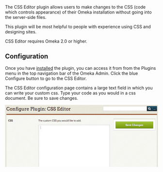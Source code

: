 The CSS Editor plugin allows users to make changes to the CSS (code which controls appearance) of their Omeka installation without going into the server-side files.

This plugin will be most helpful to people with experience using CSS and designing sites.

CSS Editor requires Omeka 2.0 or higher.

Configuration
---------------------------------------------------------------
Once you have [installed](../Admin/Adding_and_Managing_Plugins.md) the plugin, you can access it from from the Plugins menu in the top navigation bar of the Omeka Admin. Click the blue Configure button to go to the CSS Editor.

The CSS Editor configuration page contains a large text field in which you can write your custom css. Type your code as you would in a css document. Be sure to save changes.

![CSS editor](../doc_files/plugin_images/CSSE.png)
